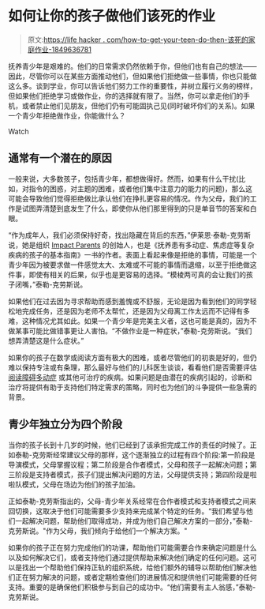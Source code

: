 # 如何让你的孩子做他们该死的作业

> 原文:[https://life hacker . com/how-to-get-your-teen-do-then-该死的家庭作业-1849636781](https://lifehacker.com/how-to-get-your-teen-to-do-their-damn-homework-1849636781)

抚养青少年是艰难的。他们的日常需求仍然依赖于你，但他们也有自己的想法——因此，尽管你可以在某些方面推动他们，但如果他们拒绝做一些事情，你也只能做这么多。谈到学业，你可以告诉他们努力工作的重要性，并树立履行义务的榜样，但如果他们拒绝学习或做作业，你的选择就有限了。当然，你可以拿走他们的手机，或者禁止他们见朋友，但他们仍有可能固执己见(同时破坏你们的关系)。如果一个青少年拒绝做作业，你能做什么？

Watch

## 通常有一个潜在的原因

一般来说，大多数孩子，包括青少年，都想做得好。然而，如果有什么干扰(比如，对指令的困惑，对主题的困难，或者他们集中注意力的能力的问题)，那么这可能会导致他们觉得拒绝做比承认他们在挣扎更容易的情况。作为父母，我们的工作是试图弄清楚到底发生了什么，即使你从他们那里得到的只是单音节的答案和白眼。

“作为成年人，我们必须保持好奇，找出隐藏在背后的东西，”伊莱恩·泰勒-克劳斯说，她是组织 [Impact Parents](https://impactparents.com/) 的创始人，也是《抚养患有多动症、焦虑症等复杂疾病的孩子的基本指南》一书的作者。表面上看起来像是拒绝的事情，可能是一个青少年因为被要求做一件感觉太大、太难或不可能的事情而退缩，以至于拒绝做这件事，即使有相关的后果，似乎也是更容易的选择。“模棱两可真的会让我们的孩子闭嘴，”泰勒-克劳斯说。

如果他们在过去因为寻求帮助而感到羞愧或不舒服，无论是因为看到他们的同学轻松地完成任务，还是因为老师不太帮忙，还是因为父母离工作太远而不记得有多难，这种情况尤其如此。如果一个青少年是完美主义者，这也可能是真的，因为不做某事可能比做错事更让人害怕。“不做作业是一种症状，”泰勒-克劳斯说。“我们想弄清楚这是什么症状。”

如果你的孩子在数学或阅读方面有极大的困难，或者尽管他们的初衷是好的，但仍难以保持专注或有条理，那么最好与他们的儿科医生谈谈，看看他们是否需要评估[阅读障碍](https://lifehacker.com/what-to-do-if-you-think-your-child-may-be-dyslexic-1827135039)[多动症](https://lifehacker.com/the-parents-guide-to-adhd-1832794766) 或其他可治疗的疾病。如果问题是由潜在的疾病引起的，诊断和治疗将提供有助于支持他们特定需求的策略，同时也为他们的斗争提供一些急需的背景。

## 青少年独立分为四个阶段

当你的孩子长到十几岁的时候，他们已经到了该承担完成工作的责任的时候了。正如泰勒-克劳斯经常建议父母的那样，这个逐渐独立的过程有四个阶段:第一阶段是导演模式，父母掌握议程；第二阶段是合作者模式，父母和孩子一起解决问题；第三阶段是支持者模式，孩子们提出解决问题的方法，父母提供支持；第四阶段是啦啦队模式，父母在场边为他们的孩子加油。

正如泰勒-克劳斯指出的，父母-青少年关系经常在合作者模式和支持者模式之间来回切换，这取决于他们可能需要多少支持来完成某个特定的任务。“我们希望与他们一起解决问题，帮助他们取得成功，并成为他们自己解决方案的一部分，”泰勒-克劳斯说。"作为父母，我们倾向于给他们一个解决方案。"

如果你的孩子正在努力完成他们的功课，帮助他们可能需要合作来确定问题是什么以及如何解决它们，或者支持他们通过提供帮助来解决他们确定的任何问题。这可以是找出一个帮助他们保持正轨的组织系统，给他们额外的辅导以帮助他们解决他们正在努力解决的问题，或者定期检查他们的进展情况和提供他们可能需要的任何支持。重要的是确保他们积极参与到自己的成功中。“他们需要有主人翁感，”泰勒-克劳斯说。